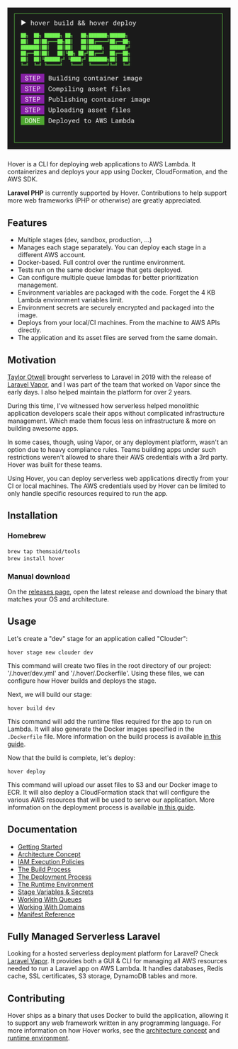 <h1 align="center"><img src="/docs/images/splash.png" alt="Hover" width="600"></h1>

Hover is a CLI for deploying web applications to AWS Lambda. It containerizes and deploys your app using Docker, CloudFormation, and the AWS SDK.

**Laravel PHP** is currently supported by Hover. Contributions to help support more web frameworks (PHP or otherwise) are greatly appreciated.

## Features

- Multiple stages (dev, sandbox, production, ...)
- Manages each stage separately. You can deploy each stage in a different AWS account.
- Docker-based. Full control over the runtime environment.
- Tests run on the same docker image that gets deployed.
- Can configure multiple queue lambdas for better prioritization management.
- Environment variables are packaged with the code. Forget the 4 KB Lambda environment variables limit.
- Environment secrets are securely encrypted and packaged into the image.
- Deploys from your local/CI machines. From the machine to AWS APIs directly.
- The application and its asset files are served from the same domain.

## Motivation

[Taylor Otwell](https://twitter.com/taylorotwell) brought serverless to Laravel in 2019 with the release of [Laravel Vapor](https://vapor.laravel.com/), and I was part of the team that worked on Vapor since the early days. I also helped maintain the platform for over 2 years.

During this time, I've witnessed how serverless helped monolithic application developers scale their apps without complicated infrastructure management. Which made them focus less on infrastructure & more on building awesome apps.

In some cases, though, using Vapor, or any deployment platform, wasn't an option due to heavy compliance rules. Teams building apps under such restrictions weren't allowed to share their AWS credentials with a 3rd party. Hover was built for these teams.

Using Hover, you can deploy serverless web applications directly from your CI or local machines. The AWS credentials used by Hover can be limited to only handle specific resources required to run the app.

## Installation

### Homebrew

```shell
brew tap themsaid/tools
brew install hover
```

### Manual download

On the [releases page](https://github.com/themsaid/hover/releases), open the latest release and download the binary that matches your OS and architecture.

## Usage

Let's create a "dev" stage for an application called "Clouder":

```shell
hover stage new clouder dev
```

This command will create two files in the root directory of our project: '/.hover/dev.yml' and '/.hover/.Dockerfile'. Using these files, we can configure how Hover builds and deploys the stage.

Next, we will build our stage:

```shell
hover build dev
```

This command will add the runtime files required for the app to run on Lambda. It will also generate the Docker images specified in the `.Dockerfile` file. More information on the build process is available [in this guide](docs/the-build-process.md).

Now that the build is complete, let's deploy:

```shell
hover deploy
```

This command will upload our asset files to S3 and our Docker image to ECR. It will also deploy a CloudFormation stack that will configure the various AWS resources that will be used to serve our application. More information on the deployment process is available [in this guide](docs/the-deployment-process.md).

## Documentation

- [Getting Started](docs/getting-started.md)
- [Architecture Concept](docs/concept.md)
- [IAM Execution Policies](docs/iam-execution-policies.md)
- [The Build Process](docs/the-build-process.md)
- [The Deployment Process](docs/the-deployment-process.md)
- [The Runtime Environment](docs/runtime-environment.md)
- [Stage Variables & Secrets](docs/stage-variables-secrets.md)
- [Working With Queues](docs/working-with-queues.md)
- [Working With Domains](docs/working-with-domains.md)
- [Manifest Reference](docs/manifest-file-reference.md)

## Fully Managed Serverless Laravel

Looking for a hosted serverless deployment platform for Laravel? Check [Laravel Vapor](https://vapor.laravel.com/). It provides both a GUI & CLI for managing all AWS resources needed to run a Laravel app on AWS Lambda. It handles databases, Redis cache, SSL certificates, S3 storage, DynamoDB tables and more.

## Contributing

Hover ships as a binary that uses Docker to build the application, allowing it to support any web framework written in any programming language. For more information on how Hover works, see the [architecture concept](/docs/concept.md) and [runtime environment](/docs/runtime-environment.md).
